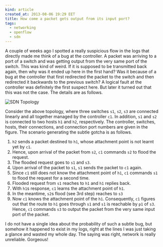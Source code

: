 ```yaml
---
kind: article
created_at: 2013-08-06 19:29 EET
title: How come a packet gets output from its input port?
tags:
  - networking
  - openflow
  - sdn
---
```


A couple of weeks ago I spotted a really suspicious flow in the logs that directly made me think of a bug at the controller. A packet was arriving to a port of a switch and was getting output from the very same port of the switch. This was kind of weird. If it is supposed to be transmitted back again, then why was it ended up here in the first hand? Was it because of a bug at the controller that first redirected the packet to the switch and then redirected it backwards to the previous switch? A logical fault at the controller was definitely the first suspect here. But later it turned out that this was not the case. The details are as follows.

![SDN Topology](topology.jpg)

Consider the above topology, where three switches `s1`, `s2`, `s3` are connected linearly and all together managed by the controller `c1`. In addition, `s1` and `s2` is connected to two hosts `h1` and `h2`, respectively. The controller, switches, hosts, their connections, and connection port numbers are given in the figure. The scenario generating the subtle gotcha is as follows.

1. `h2` sends a packet destined to `h1`, whose attachment point is not learnt yet by `c1`.
2. Hence, upon arrival of the packet from `s2`, `c1` commands `s2` to flood the request.
3. The flooded request goes to `s1` and `s3`.
4. Upon arrival of the packet to `s1`, `s1` sends the packet to `c1` again.
5. Since `c1` still does not know the attachment point of `h1`, `c1` commands `s1` to flood the request for a second time.
6. Flooded request from `s1` reaches to `h1` and `h1` replies back.
7. With `h1`s response, `c1` learns the attachment point of `h1`.
8. In the meantime, `s2`s flood (see 3rd step) reaches to `s3`
9. Now `c1` knows the attachment point of the `h1`. Consequently, `c1` figures out that the route to `h1` goes through `s1` and `s1` is reachable by `p1` of `s3`. Hence, `c1` commands `s3` to output the packet from the very same input port of the packet.

I do not have a single idea about the probability of such a subtle bug, but somehow it happened to exist in my logs, right at the lines I was just taking a glance and wasted my whole day. The saying was right, network is really unreliable. Gorgeous!
